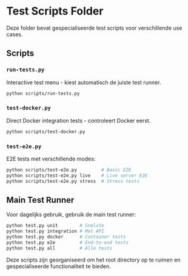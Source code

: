 # Test Scripts Folder

Deze folder bevat gespecialiseerde test scripts voor verschillende use cases.

## Scripts

### `run-tests.py`
Interactive test menu - kiest automatisch de juiste test runner.

```bash
python scripts/run-tests.py
```

### `test-docker.py` 
Direct Docker integration tests - controleert Docker eerst.

```bash
python scripts/test-docker.py
```

### `test-e2e.py`
E2E tests met verschillende modes:

```bash
python scripts/test-e2e.py         # Basic E2E
python scripts/test-e2e.py live    # Live server E2E  
python scripts/test-e2e.py stress  # Stress tests
```

## Main Test Runner

Voor dagelijks gebruik, gebruik de main test runner:

```bash
python test.py unit        # Snelste
python test.py integration # Met API
python test.py docker      # Container tests
python test.py e2e         # End-to-end tests
python test.py all         # Alle tests
```

Deze scripts zijn georganiseerd om het root directory op te ruimen en gespecialiseerde functionaliteit te bieden.